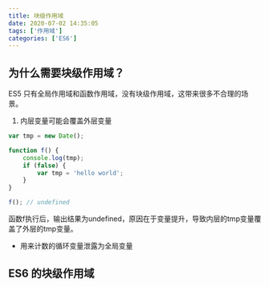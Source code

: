 ```yaml
---
title: 块级作用域
date: 2020-07-02 14:35:05
tags: ['作用域']
categories: ['ES6']
---
```


## 为什么需要块级作用域？

ES5 只有全局作用域和函数作用域，没有块级作用域，这带来很多不合理的场景。

1. 内层变量可能会覆盖外层变量

```js
var tmp = new Date();

function f() {
	console.log(tmp);
	if (false) {
		var tmp = 'hello world';
	}
}

f(); // undefined
```

函数f执行后，输出结果为undefined，原因在于变量提升，导致内层的tmp变量覆盖了外层的tmp变量。

- 用来计数的循环变量泄露为全局变量

## ES6 的块级作用域